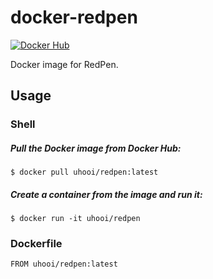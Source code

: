 # docker-redpen

[![Docker Hub](http://dockeri.co/image/uhooi/redpen)](https://hub.docker.com/r/uhooi/redpen)

Docker image for RedPen.

## Usage

### Shell

##### Pull the Docker image from Docker Hub:

```
$ docker pull uhooi/redpen:latest
```

##### Create a container from the image and run it:

```
$ docker run -it uhooi/redpen
```

### Dockerfile

```docker:Dockerfile
FROM uhooi/redpen:latest
```
